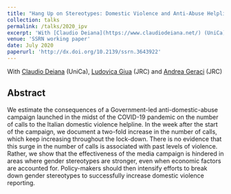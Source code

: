```yaml
---
title: "Hang Up on Stereotypes: Domestic Violence and Anti-Abuse Helpline Campaign"
collection: talks
permalink: /talks/2020_ipv
excerpt: 'With [Claudio Deiana](https://www.claudiodeiana.net/) (UniCa), [Ludovica Giua](https://sites.google.com/site/ludovicagiua/home) (JRC) and [Andrea Geraci](https://sites.google.com/view/andreageraci/home) (JRC)'
venue: 'SSRN working paper'
date: July 2020
paperurl: 'http://dx.doi.org/10.2139/ssrn.3643922'
---
```

With [Claudio Deiana](https://www.claudiodeiana.net/) (UniCa), [Ludovica Giua](https://sites.google.com/site/ludovicagiua/home) (JRC) and [Andrea Geraci](https://sites.google.com/view/andreageraci/home) (JRC)

Abstract 
-----
We estimate the consequences of a Government-led anti-domestic-abuse campaign launched in the midst of the COVID-19 pandemic on the number of calls to the Italian domestic violence helpline. In the week after the start of the campaign, we document a two-fold increase in the number of calls, which keep increasing throughout the lock-down. There is no evidence that this surge in the number of calls is associated with past levels of violence. Rather, we show that the effectiveness of the media campaign is hindered in areas where gender stereotypes are stronger, even when economic factors are accounted for. Policy-makers should then intensify efforts to break down gender stereotypes to successfully increase domestic violence reporting.


